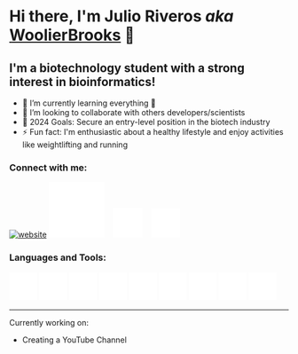 # Hi there, I'm Julio Riveros _aka_ [WoolierBrooks](https://www.woolierbrooks.com/) 👋 

## I'm a biotechnology student with a strong interest in bioinformatics!

- 🧠 I’m currently learning everything 🤣
- 🥂 I’m looking to collaborate with others developers/scientists
- 🥅 2024 Goals: Secure an entry-level position in the biotech industry
- ⚡ Fun fact: I'm enthusiastic about a healthy lifestyle and enjoy activities like weightlifting and running

### Connect with me:

[![website](./img/linkedin-light.svg)](https://linkedin.com/in/woolier#gh-light-mode-only)
[![website](./img/linkedin-dark.svg)](https://linkedin.com/in/woolier#gh-dark-mode-only)
&nbsp;&nbsp;
<a href="https://instagram.com/WoolierBrooks#gh-dark-mode-only"><img src="./img/instagram-dark.svg" alt="website" width="53px"></a>
&nbsp;&nbsp;
<a href="mailto:jcr.cardus.2020@aluno.unila.edu.br">
  <img src="./img/email-dark.svg" alt="website" style="width: 52px;">
</a>

### Languages and Tools:

<p align="left">
  <img src="./img/aws-dark.png" alt="vscode" width="50"/>
  <img src="./img/sql-dark.png" alt="sql" width="50"/>
  <img src="./img/python-dark.svg" alt="python" width="50">
  <img src="./img/r-dark.png" alt="r" width="50"/>
  <img src="./img/linux-dark.png" alt="linux" width="50"/>
  <img src="./img/vscode-dark.svg" alt="vscode" width="50"/>
  <img src="./img/markdown-dark.png" alt="markdown" width="50"/>
  <img src="./img/css-dark.png" alt="vscode" width="50"/>
  <img src="./img/html-dark.png" alt="vscode" width="50"/>
</p>

---

Currently working on:

- Creating a YouTube Channel
